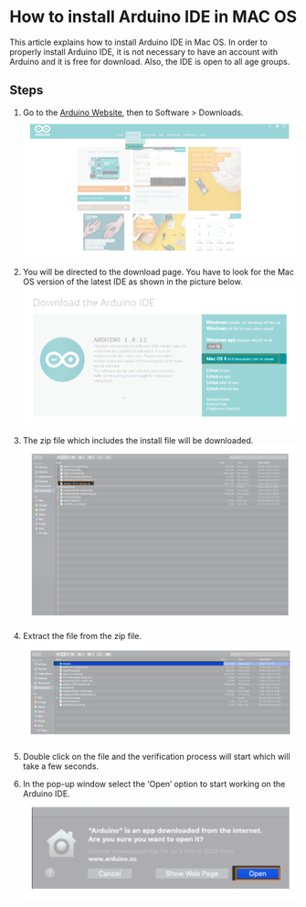 # How to install Arduino IDE in MAC OS

This article explains how to install Arduino IDE in Mac OS. In order to properly install Arduino IDE, it is not necessary to have an account with Arduino and it is free for download. Also, the IDE is open to all age groups.

## Steps

1. Go to the [Arduino Website](https://www.arduino.cc), then to Software > Downloads.
![](/assets/img/software/installation/install_mac1.png)

2. You will be directed to the download page. You have to look for the Mac OS version of the latest IDE as shown in the picture below.
![](/assets/img/software/installation/install_mac2.png)

3. The zip file which includes the install file will be downloaded. 
![](/assets/img/software/installation/install_mac3.png)

4. Extract the file from the zip file.
![](/assets/img/software/installation/install_mac4.png)

5. Double click on the file and the verification process will start which will take a few seconds.

6. In the pop-up window select the ‘Open’ option to start working on the Arduino IDE.
![](/assets/img/software/installation/install_mac5.png)





